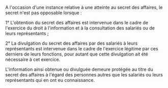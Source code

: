 A l'occasion d'une instance relative à une atteinte au secret des affaires, le secret n'est pas opposable lorsque :  

  

1° L'obtention du secret des affaires est intervenue dans le cadre de l'exercice du droit à l'information et à la consultation des salariés ou de leurs représentants ;  

  

2° La divulgation du secret des affaires par des salariés à leurs représentants est intervenue dans le cadre de l'exercice légitime par ces derniers de leurs fonctions, pour autant que cette divulgation ait été nécessaire à cet exercice.  

  

L'information ainsi obtenue ou divulguée demeure protégée au titre du secret des affaires à l'égard des personnes autres que les salariés ou leurs représentants qui en ont eu connaissance.

